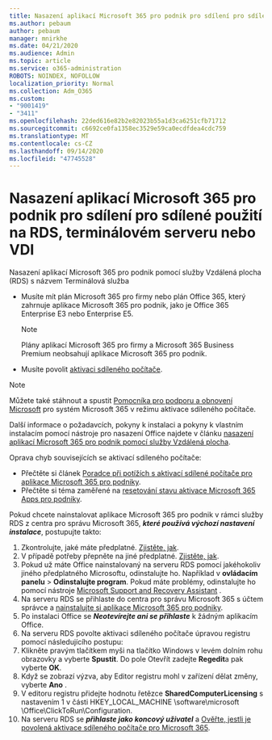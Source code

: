 ```yaml
---
title: Nasazení aplikací Microsoft 365 pro podnik pro sdílení pro sdílené použití na RDS, terminálovém serveru nebo VDI
ms.author: pebaum
author: pebaum
manager: mnirkhe
ms.date: 04/21/2020
ms.audience: Admin
ms.topic: article
ms.service: o365-administration
ROBOTS: NOINDEX, NOFOLLOW
localization_priority: Normal
ms.collection: Adm_O365
ms.custom:
- "9001419"
- "3411"
ms.openlocfilehash: 22ded616e82b2e82023b55a1d3ca6251cfb71712
ms.sourcegitcommit: c6692ce0fa1358ec3529e59ca0ecdfdea4cdc759
ms.translationtype: MT
ms.contentlocale: cs-CZ
ms.lasthandoff: 09/14/2020
ms.locfileid: "47745528"
---
```

# <a name="deploying-microsoft-365-apps-for-enterprise-for-shared-use-on-rds-terminal-server-or-vdi"></a>Nasazení aplikací Microsoft 365 pro podnik pro sdílení pro sdílené použití na RDS, terminálovém serveru nebo VDI

Nasazení aplikací Microsoft 365 pro podnik pomocí služby Vzdálená plocha (RDS) s názvem Terminálová služba
- Musíte mít plán Microsoft 365 pro firmy nebo plán Office 365, který zahrnuje aplikace Microsoft 365 pro podnik, jako je Office 365 Enterprise E3 nebo Enterprise E5.
   > [!NOTE] 
   > Plány aplikací Microsoft 365 pro firmy a Microsoft 365 Business Premium neobsahují aplikace Microsoft 365 pro podnik.
- Musíte povolit [aktivaci sdíleného počítače](https://docs.microsoft.com/DeployOffice/overview-shared-computer-activation).

> [!NOTE]
> Můžete také stáhnout a spustit [Pomocníka pro podporu a obnovení Microsoft](https://aka.ms/SaRA_OfficeSCA_M365Portal) pro systém Microsoft 365 v režimu aktivace sdíleného počítače.

Další informace o požadavcích, pokyny k instalaci a pokyny k vlastním instalacím pomocí nástroje pro nasazení Office najdete v článku [nasazení aplikací Microsoft 365 pro podnik pomocí služby Vzdálená plocha](https://docs.microsoft.com/DeployOffice/deploy-microsoft-365-apps-remote-desktop-services).

Oprava chyb souvisejících se aktivací sdíleného počítače:
- Přečtěte si článek [Poradce při potížích s aktivací sdílené počítače pro aplikace Microsoft 365 pro podniky](https://docs.microsoft.com/DeployOffice/troubleshoot-shared-computer-activation).
- Přečtěte si téma zaměřené na [resetování stavu aktivace Microsoft 365 Apps pro podniky](https://go.microsoft.com/fwlink/?linkid=2109218).

Pokud chcete nainstalovat aplikace Microsoft 365 pro podnik v rámci služby RDS z centra pro správu Microsoft 365, ***které používá výchozí nastavení instalace***, postupujte takto:

1.    Zkontrolujte, jaké máte předplatné. [Zjistěte, jak](https://docs.microsoft.com/microsoft-365/admin/admin-overview/what-subscription-do-i-have).
2.    V případě potřeby přepněte na jiné předplatné. [Zjistěte, jak](https://docs.microsoft.com/microsoft-365/commerce/subscriptions/switch-to-a-different-plan).
3.    Pokud už máte Office nainstalovaný na serveru RDS pomocí jakéhokoliv jiného předplatného Microsoftu, odinstalujte ho. Například v **ovládacím panelu**  >  **Odinstalujte program**. Pokud máte problémy, odinstalujte ho pomocí nástroje [Microsoft Support and Recovery Assistant](https://aka.ms/SARA-OfficeUninstall-Alchemy) .
4.    Na serveru RDS se přihlaste do centra pro správu Microsoft 365 s účtem správce a [nainstalujte si aplikace Microsoft 365 pro podniky](https://portal.office.com/OLS/MySoftware.aspx).
5.    Po instalaci Office se ***Neotevírejte ani se přihlaste*** k žádným aplikacím Office.
6.    Na serveru RDS povolte aktivaci sdíleného počítače úpravou registru pomocí následujícího postupu:
   1. Klikněte pravým tlačítkem myši na tlačítko Windows v levém dolním rohu obrazovky a vyberte **Spustit**. Do pole Otevřít zadejte **Regedit**a pak vyberte **OK**.
   2. Když se zobrazí výzva, aby Editor registru mohl v zařízení dělat změny, vyberte **Ano** .
   3. V editoru registru přidejte hodnotu řetězce **SharedComputerLicensing** s nastavením 1 v části HKEY_LOCAL_MACHINE \software\microsoft \Office\ClickToRun\Configuration.
   4. Na serveru RDS se ***přihlaste jako koncový uživatel*** a [Ověřte, jestli je povolená aktivace sdíleného počítače pro Microsoft 365](https://docs.microsoft.com/DeployOffice/troubleshoot-shared-computer-activation#verify-that-activation-for-microsoft-365-apps-succeeded).

